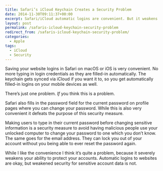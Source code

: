 ```yaml
---
title: Safari’s iCloud Keychain Creates a Security Problem
date: 2014-11-30T09:11:37+00:00
excerpt: Safari/iCloud automatic logins are convenient. But it weakens website account security by letting others easily change your sensitive account information.
layout: post
permalink: /safaris-icloud-keychain-security-problem
redirect_from: /safaris-icloud-keychain-security-problem/
categories:
  - Apple
tags:
  - iCloud
  - Security
---
```

Saving your website logins in Safari on macOS or iOS is very convenient. No more typing in login credentials as they are filled-in automatically. The keychain gets synced via iCloud if you want it to, so you get automatically filled-in logins on your mobile devices as well.

There’s just one problem. _If_ you think this is a problem.

Safari also fills in the password field for the current password on profile pages where you can change your password. While this is also very convenient it defeats the purpose of this security measure.

Making users to type in their current password before changing sensitive information is a security measure to avoid having malicious people use your unlocked computer to change your password to one which you don’t know. The same goes for the email address. They can lock you out of your account without you being able to ever reset the password again.

While I like the convenience I think it’s quite a problem, because it severely weakens your ability to protect your accounts. Automatic logins to websites are okay, but weakened security for sensitive account data is not.